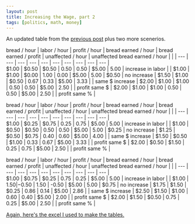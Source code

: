 ```yaml
---
layout: post
title: Increasing the Wage, part 2
tags: [politics, math, money]
---
```


An updated table from the [previous post](/increasing_the_wage/) plus two more scenerios.

bread / hour | labor / hour | profit / hour | bread earned / hour | bread earned / profit | unaffected / hour | unaffected bread earned / hour |  |  | 
--- | --- | --- | --- | --- | --- | --- | --- | --- | --- |  
$1.00 | $0.50 | $0.50  | 0.50 | 0.50 |  $5.00  | 5.00 | increase in labor |  | 
$1.00 | $1.00 | $0.00  | 1.00 | 0.00 |  $5.00  | 5.00 |  $0.50  | no increase | 
$1.50 | $1.00 | $0.50  | 0.67 | 0.33 |  $5.00  | 3.33 |  | same $ increase | 
$2.00 | $1.00 | $1.00  | 0.50 | 0.50 |  $5.00  | 2.50 |  | profit same $ | 
$2.00 | $1.00 | $1.00  | 0.50 | 0.50 |  $5.00  | 2.50 |  | profit same % | 

bread / hour | labor / hour | profit / hour | bread earned / hour | bread earned / profit | unaffected / hour | unaffected bread earned / hour |  |  | 
--- | --- | --- | --- | --- | --- | --- | --- | --- | --- |  
$1.00 | $0.25 | $0.75  | 0.25 | 0.75 |  $5.00  | 5.00 | increase in labor |  | 
$1.00 | $0.50 | $0.50  | 0.50 | 0.50 |  $5.00  | 5.00 |  $0.25  | no increase | 
$1.25 | $0.50 | $0.75  | 0.40 | 0.60 |  $5.00  | 4.00 |  | same $ increase | 
$1.50 | $0.50 | $1.00  | 0.33 | 0.67 |  $5.00  | 3.33 |  | profit same $ | 
$2.00 | $0.50 | $1.50  | 0.25 | 0.75 |  $5.00  | 2.50 |  | profit same % | 

bread / hour | labor / hour | profit / hour | bread earned / hour | bread earned / profit | unaffected / hour | unaffected bread earned / hour |  |  | 
--- | --- | --- | --- | --- | --- | --- | --- | --- | --- |  
$1.00 | $0.75 | $0.25  | 0.75 | 0.25 |  $5.00  | 5.00 | increase in labor |  | 
$1.00 | $1.50 | -$0.50 | 1.50 | -0.50 |  $5.00  | 5.00 |  $0.75  | no increase | 
$1.75 | $1.50 | $0.25  | 0.86 | 0.14 |  $5.00  | 2.86 |  | same $ increase | 
$2.50 | $1.50 | $1.00  | 0.60 | 0.40 |  $5.00  | 2.00 |  | profit same $ | 
$2.00 | $1.50 | $0.50  | 0.75 | 0.25 |  $5.00  | 2.50 |  | profit same % | 

[Again, here's the excel I used to make the tables.](/xlxs/min2.xlsx)
